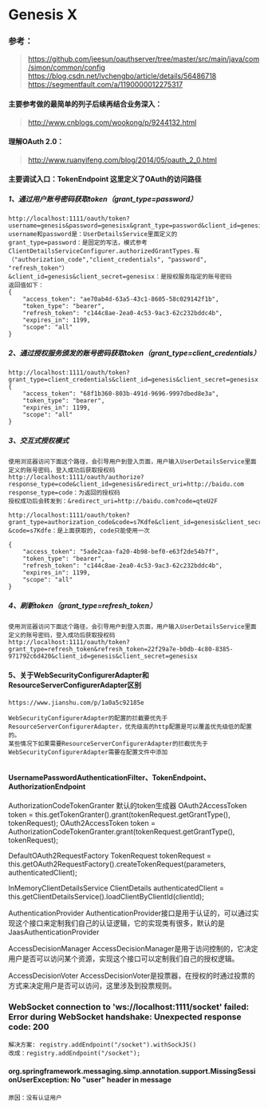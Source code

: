 # Genesis X

### 参考：
> https://github.com/jeesun/oauthserver/tree/master/src/main/java/com/simon/common/config
> https://blog.csdn.net/lvchengbo/article/details/56486718
> https://segmentfault.com/a/1190000012275317

#### 主要参考做的最简单的列子后续再结合业务深入：
> http://www.cnblogs.com/wookong/p/9244132.html

#### 理解OAuth 2.0：
> http://www.ruanyifeng.com/blog/2014/05/oauth_2_0.html

#### 主要调试入口：TokenEndpoint 这里定义了OAuth的访问路径
##### 1、通过用户账号密码获取token（grant_type=password）
```
http://localhost:1111/oauth/token?username=genesis&password=genesisx&grant_type=password&client_id=genesis&client_secret=genesisx
username和password是：UserDetailsService里面定义的
grant_type=password：是固定的写法，模式参考 ClientDetailsServiceConfigurer.authorizedGrantTypes.有（"authorization_code","client_credentials", "password", "refresh_token"）
&client_id=genesis&client_secret=genesisx：是授权服务指定的账号密码
返回值如下：
{
    "access_token": "ae70ab4d-63a5-43c1-8605-58c029142f1b",
    "token_type": "bearer",
    "refresh_token": "c144c8ae-2ea0-4c53-9ac3-62c232bddc4b",
    "expires_in": 1199,
    "scope": "all"
}
```
##### 2、通过授权服务颁发的账号密码获取token（grant_type=client_credentials）
```
http://localhost:1111/oauth/token?grant_type=client_credentials&client_id=genesis&client_secret=genesisx
{
    "access_token": "68f1b360-803b-491d-9696-9997dbed8e3a",
    "token_type": "bearer",
    "expires_in": 1199,
    "scope": "all"
}
```

##### 3、交互式授权模式
```
使用浏览器访问下面这个路径，会引导用户到登入页面，用户输入UserDetailsService里面定义的账号密码，登入成功后获取授权码
http://localhost:1111/oauth/authorize?response_type=code&client_id=genesis&redirect_uri=http://baidu.com
response_type=code：为返回的授权码
授权成功后会转发到：&redirect_uri=http://baidu.com?code=qteU2F

http://localhost:1111/oauth/token?grant_type=authorization_code&code=s7Kdfe&client_id=genesis&client_secret=genesisx&redirect_uri=http://baidu.com
&code=s7Kdfe：是上面获取的, code只能使用一次

{
    "access_token": "5ade2caa-fa20-4b98-bef0-e63f2de54b7f",
    "token_type": "bearer",
    "refresh_token": "c144c8ae-2ea0-4c53-9ac3-62c232bddc4b",
    "expires_in": 1199,
    "scope": "all"
}
```

##### 4、刷新token（grant_type=refresh_token）
```
使用浏览器访问下面这个路径，会引导用户到登入页面，用户输入UserDetailsService里面定义的账号密码，登入成功后获取授权码
http://localhost:1111/oauth/token?grant_type=refresh_token&refresh_token=22f29a7e-b0db-4c80-8385-971792c6d420&client_id=genesis&client_secret=genesisx

```

#### 5、关于WebSecurityConfigurerAdapter和ResourceServerConfigurerAdapter区别
```
https://www.jianshu.com/p/1a0a5c92185e

WebSecurityConfigurerAdapter的配置的拦截要优先于ResourceServerConfigurerAdapter，优先级高的http配置是可以覆盖优先级低的配置的。
某些情况下如果需要ResourceServerConfigurerAdapter的拦截优先于WebSecurityConfigurerAdapter需要在配置文件中添加


```

#### UsernamePasswordAuthenticationFilter、TokenEndpoint、AuthorizationEndpoint

AuthorizationCodeTokenGranter 默认的token生成器
OAuth2AccessToken token = this.getTokenGranter().grant(tokenRequest.getGrantType(), tokenRequest);
OAuth2AccessToken token = AuthorizationCodeTokenGranter.grant(tokenRequest.getGrantType(), tokenRequest);

DefaultOAuth2RequestFactory 
TokenRequest tokenRequest = this.getOAuth2RequestFactory().createTokenRequest(parameters, authenticatedClient);

InMemoryClientDetailsService
ClientDetails authenticatedClient = this.getClientDetailsService().loadClientByClientId(clientId);

AuthenticationProvider
AuthenticationProvider接口是用于认证的，可以通过实现这个接口来定制我们自己的认证逻辑，它的实现类有很多，默认的是JaasAuthenticationProvider

AccessDecisionManager
AccessDecisionManager是用于访问控制的，它决定用户是否可以访问某个资源，实现这个接口可以定制我们自己的授权逻辑。

AccessDecisionVoter
AccessDecisionVoter是投票器，在授权的时通过投票的方式来决定用户是否可以访问，这里涉及到投票规则。


### WebSocket connection to 'ws://localhost:1111/socket' failed: Error during WebSocket handshake: Unexpected response code: 200
```
解决方案: registry.addEndpoint("/socket").withSockJS()
改成：registry.addEndpoint("/socket");
```

#### org.springframework.messaging.simp.annotation.support.MissingSessionUserException: No "user" header in message
```
原因：没有认证用户
```
